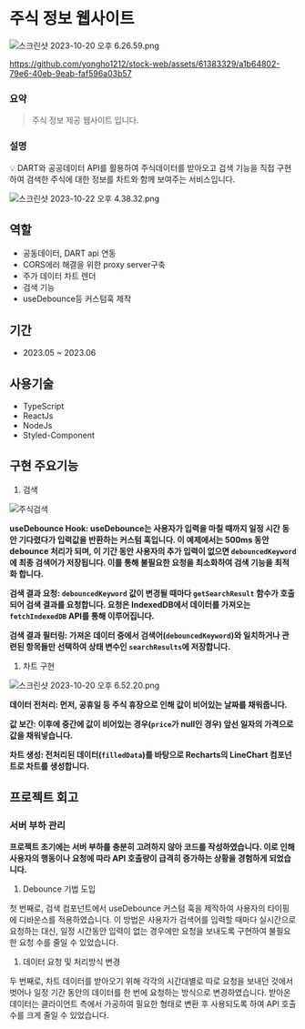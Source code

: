 # 주식 정보 웹사이트

![스크린샷 2023-10-20 오후 6.26.59.png](https://github.com/yongho1212/stock-web/assets/61383329/a1b64802-79e6-40eb-9eab-faf596a03b57)

https://github.com/yongho1212/stock-web/assets/61383329/a1b64802-79e6-40eb-9eab-faf596a03b57

### 요약

> 주식 정보 제공 웹사이트 입니다.
> 

### 설명

<aside>
💡 DART와 공공데이터 API를 활용하여 주식데이터를 받아오고 검색 기능을 직접 구현하여 검색한 주식에 대한 정보를 차트와 함께 보여주는 서비스입니다.

</aside>

![스크린샷 2023-10-22 오후 4.38.32.png](https://github.com/yongho1212/stock-web/assets/61383329/26e77c06-f1d8-41e3-afea-37140313cdda)

## 역할

- 공동데이터, DART api 연동
- CORS에러 해결을 위한 proxy server구축
- 주가 데이터 차트 렌더
- 검색 기능
- useDebounce등 커스텀훅 제작

## 기간

- 2023.05 ~ 2023.06

## **사용기술**

- TypeScript
- ReactJs
- NodeJs
- Styled-Component

## **구현 주요기능**

1. 검색 

![주식검색](https://github.com/yongho1212/stock-web/assets/61383329/725b2642-8dd5-4373-970b-697516d945c9)

**useDebounce Hook: useDebounce는 사용자가 입력을 마칠 때까지 일정 시간 동안 기다렸다가 입력값을 반환하는 커스텀 훅입니다. 이 예제에서는 500ms 동안 debounce 처리가 되며, 이 기간 동안 사용자의 추가 입력이 없으면 `debouncedKeyword`에 최종 검색어가 저장됩니다. 이를 통해 불필요한 요청을 최소화하여 검색 기능을 최적화 합니다.** 

**검색 결과 요청: `debouncedKeyword` 값이 변경될 때마다 `getSearchResult` 함수가 호출되어 검색 결과를 요청합니다. 요청은 IndexedDB에서 데이터를 가져오는 `fetchIndexedDB` API를 통해 이루어집니다.**

**검색 결과 필터링: 가져온 데이터 중에서 검색어(`debouncedKeyword`)와 일치하거나 관련된 항목들만 선택하여 상태 변수인 `searchResults`에 저장합니다.**

1. 차트 구현

![스크린샷 2023-10-20 오후 6.52.20.png](%E1%84%8C%E1%85%AE%E1%84%89%E1%85%B5%E1%86%A8%20%E1%84%8C%E1%85%A5%E1%86%BC%E1%84%87%E1%85%A9%20%E1%84%8B%E1%85%B0%E1%86%B8%E1%84%89%E1%85%A1%E1%84%8B%E1%85%B5%E1%84%90%E1%85%B3%200148fe0e0dc749e28f7256a9c38cfeb1/%25E1%2584%2589%25E1%2585%25B3%25E1%2584%258F%25E1%2585%25B3%25E1%2584%2585%25E1%2585%25B5%25E1%2586%25AB%25E1%2584%2589%25E1%2585%25A3%25E1%2586%25BA_2023-10-20_%25E1%2584%258B%25E1%2585%25A9%25E1%2584%2592%25E1%2585%25AE_6.52.20.png)

**데이터 전처리: 먼저, 공휴일 등 주식 휴장으로 인해 값이 비어있는 날짜를 채워줍니다.**

**값 보간: 이후에 중간에 값이 비어있는 경우(`price`가 null인 경우) 앞선 일자의 가격으로 값을 채워넣습니다.**

**차트 생성: 전처리된 데이터(`filledData`)를 바탕으로 Recharts의 LineChart 컴포넌트로 차트를 생성합니다.**

## 프로젝트 **회고**

### **서버 부하 관리**

**프로젝트 초기에는 서버 부하를 충분히 고려하지 않아 코드를 작성하였습니다. 이로 인해 사용자의 행동이나 요청에 따라 API 호출량이 급격히 증가하는 상황을 경험하게 되었습니다.** 

1. Debounce 기법 도입

첫 번째로, 검색 컴포넌트에서 useDebounce 커스텀 훅을 제작하여 사용자의 타이핑에 디바운스를 적용하였습니다. 이 방법은 사용자가 검색어를 입력할 때마다 실시간으로 요청하는 대신, 일정 시간동안 입력이 없는 경우에만 요청을 보내도록 구현하여 불필요한 요청 수를 줄일 수 있었습니다.

1. 데이터 요청 및 처리방식 변경

두 번째로, 차트 데이터를 받아오기 위해 각각의 시간대별로 따로 요청을 보내던 것에서 벗어나 일정 기간 동안의 데이터를 한 번에 요청하는 방식으로 변경하였습니다. 받아온 데이터는 클라이언트 측에서 가공하여 필요한 형태로 변환 후 사용되도록 하여 API 호출 수를 크게 줄일 수 있었습니다.
